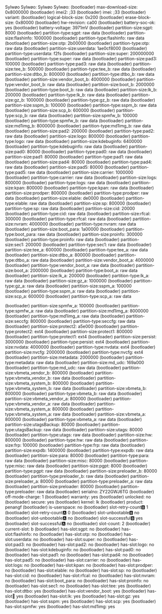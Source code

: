 Sylwøo Sylwøo:
Sylwøo Sylwøo:
(bootloader) max-download-size: 0x8000000
(bootloader) imei2: ;33
(bootloader) imei: ;33
(bootloader) variant:
(bootloader) logical-block-size: 0x200
(bootloader) erase-block-size: 0x80000
(bootloader) hw-revision: ca00
(bootloader) battery-soc-ok: yes
(bootloader) battery-voltage: 3971mV
(bootloader) partition-size:sgpt: 8000
(bootloader) partition-type:sgpt: raw data
(bootloader) partition-size:flashinfo: 1000000
(bootloader) partition-type:flashinfo: raw data
(bootloader) partition-size:otp: 2b00000
(bootloader) partition-type:otp: raw data
(bootloader) partition-size:userdata: 1ae0cf8000
(bootloader) partition-type:userdata: f2fs
(bootloader) partition-size:super: 200000000
(bootloader) partition-type:super: raw data
(bootloader) partition-size:pad3: 100000
(bootloader) partition-type:pad3: raw data
(bootloader) partition-size:tee_b: 500000
(bootloader) partition-type:tee_b: raw data
(bootloader) partition-size:dtbo_b: 800000
(bootloader) partition-type:dtbo_b: raw data
(bootloader) partition-size:vendor_boot_b: 4000000
(bootloader) partition-type:vendor_boot_b: raw data
(bootloader) partition-size:boot_b: 2000000
(bootloader) partition-type:boot_b: raw data
(bootloader) partition-size:lk_b: 200000
(bootloader) partition-type:lk_b: raw data
(bootloader) partition-size:gz_b: 1000000
(bootloader) partition-type:gz_b: raw data
(bootloader) partition-size:sspm_b: 100000
(bootloader) partition-type:sspm_b: raw data
(bootloader) partition-size:scp_b: 600000
(bootloader) partition-type:scp_b: raw data
(bootloader) partition-size:spmfw_b: 100000
(bootloader) partition-type:spmfw_b: raw data
(bootloader) partition-size:md1img_b: 8000000
(bootloader) partition-type:md1img_b: raw data
(bootloader) partition-size:pad2: 200000
(bootloader) partition-type:pad2: raw data
(bootloader) partition-size:logo: 800000
(bootloader) partition-type:logo: raw data
(bootloader) partition-size:kdebuginfo: 6400000
(bootloader) partition-type:kdebuginfo: raw data
(bootloader) partition-size:pad0: 80000
(bootloader) partition-type:pad0: raw data
(bootloader) partition-size:pad1: 80000
(bootloader) partition-type:pad1: raw data
(bootloader) partition-size:pad4: 80000
(bootloader) partition-type:pad4: raw data
(bootloader) partition-size:pad5: 80000
(bootloader) partition-type:pad5: raw data
(bootloader) partition-size:carrier: 1000000
(bootloader) partition-type:carrier: raw data
(bootloader) partition-size:logs: 800000
(bootloader) partition-type:logs: raw data
(bootloader) partition-size:kpan: 800000
(bootloader) partition-type:kpan: raw data
(bootloader) partition-size:prodper: 800000
(bootloader) partition-type:prodper: raw data
(bootloader) partition-size:elable: de0000
(bootloader) partition-type:elable: raw data
(bootloader) partition-size:sp: 800000
(bootloader) partition-type:sp: raw data
(bootloader) partition-size:cid: 20000
(bootloader) partition-type:cid: raw data
(bootloader) partition-size:rfcal: 300000
(bootloader) partition-type:rfcal: raw data
(bootloader) partition-size:nvram: 4000000
(bootloader) partition-type:nvram: raw data
(bootloader) partition-size:boot_para: 1a00000
(bootloader) partition-type:boot_para: raw data
(bootloader) partition-size:proinfo: 300000
(bootloader) partition-type:proinfo: raw data
(bootloader) partition-size:sec1: 200000
(bootloader) partition-type:sec1: raw data
(bootloader) partition-size:tee_a: 600000
(bootloader) partition-type:tee_a: raw data
(bootloader) partition-size:dtbo_a: 800000
(bootloader) partition-type:dtbo_a: raw data
(bootloader) partition-size:vendor_boot_a: 4000000
(bootloader) partition-type:vendor_boot_a: raw data
(bootloader) partition-size:boot_a: 2000000
(bootloader) partition-type:boot_a: raw data
(bootloader) partition-size:lk_a: 200000
(bootloader) partition-type:lk_a: raw data
(bootloader) partition-size:gz_a: 1000000
(bootloader) partition-type:gz_a: raw data
(bootloader) partition-size:sspm_a: 100000
(bootloader) partition-type:sspm_a: raw data
(bootloader) partition-size:scp_a: 600000
(bootloader) partition-type:scp_a: raw data

(bootloader) partition-size:spmfw_a: 100000
(bootloader) partition-type:spmfw_a: raw data
(bootloader) partition-size:md1img_a: 8000000
(bootloader) partition-type:md1img_a: raw data
(bootloader) partition-size:seccfg: 800000
(bootloader) partition-type:seccfg: raw data
(bootloader) partition-size:protect2: a5e000
(bootloader) partition-type:protect2: ext4
(bootloader) partition-size:protect1: 800000
(bootloader) partition-type:protect1: ext4
(bootloader) partition-size:persist: 3000000
(bootloader) partition-type:persist: ext4
(bootloader) partition-size:nvdata: 4000000
(bootloader) partition-type:nvdata: ext4
(bootloader) partition-size:nvcfg: 2000000
(bootloader) partition-type:nvcfg: ext4
(bootloader) partition-size:metadata: 2000000
(bootloader) partition-type:metadata: raw data
(bootloader) partition-size:md_udc: 169a000
(bootloader) partition-type:md_udc: raw data
(bootloader) partition-size:vbmeta_vendor_b: 800000
(bootloader) partition-type:vbmeta_vendor_b: raw data
(bootloader) partition-size:vbmeta_system_b: 800000
(bootloader) partition-type:vbmeta_system_b: raw data
(bootloader) partition-size:vbmeta_b: 800000
(bootloader) partition-type:vbmeta_b: raw data
(bootloader) partition-size:vbmeta_vendor_a: 800000
(bootloader) partition-type:vbmeta_vendor_a: raw data
(bootloader) partition-size:vbmeta_system_a: 800000
(bootloader) partition-type:vbmeta_system_a: raw data
(bootloader) partition-size:vbmeta_a: 800000
(bootloader) partition-type:vbmeta_a: raw data
(bootloader) partition-size:utagsBackup: 80000
(bootloader) partition-type:utagsBackup: raw data
(bootloader) partition-size:utags: 80000
(bootloader) partition-type:utags: raw data
(bootloader) partition-size:hw: 800000
(bootloader) partition-type:hw: raw data
(bootloader) partition-size:frp: 100000
(bootloader) partition-type:frp: raw data
(bootloader) partition-size:expdb: 1400000
(bootloader) partition-type:expdb: raw data
(bootloader) partition-size:para: 80000
(bootloader) partition-type:para: raw data
(bootloader) partition-size:misc: 80000
(bootloader) partition-type:misc: raw data
(bootloader) partition-size:pgpt: 8000
(bootloader) partition-type:pgpt: raw data
(bootloader) partition-size:preloader_b: 80000
(bootloader) partition-type:preloader_b: raw data
(bootloader) partition-size:preloader_a: 80000
(bootloader) partition-type:preloader_a: raw data
(bootloader) partition-size:preloader: 80000
(bootloader) partition-type:preloader: raw data
(bootloader) serialno: ZY22GWJ6TG
(bootloader) off-mode-charge: 1
(bootloader) warranty: yes
(bootloader) unlocked: no
(bootloader) secure: yes
(bootloader) kernel: lk
(bootloader) product: penangf
(bootloader) is-userspace: no
(bootloader) slot-retry-count:b: 1
(bootloader) slot-retry-count:a: 0
(bootloader) slot-unbootable:b: no
(bootloader) slot-unbootable:a: no
(bootloader) slot-successful:b: yes
(bootloader) slot-successful:a: no
(bootloader) slot-count: 2
(bootloader) current-slot: b
(bootloader) has-slot:sgpt: no
(bootloader) has-slot:flashinfo: no
(bootloader) has-slot:otp: no
(bootloader) has-slot:userdata: no
(bootloader) has-slot:super: no
(bootloader) has-slot:pad3: no
(bootloader) has-slot:pad2: no
(bootloader) has-slot:logo: no
(bootloader) has-slot:kdebuginfo: no
(bootloader) has-slot:pad0: no
(bootloader) has-slot:pad1: no
(bootloader) has-slot:pad4: no
(bootloader) has-slot:pad5: no
(bootloader) has-slot:carrier: no
(bootloader) has-slot:logs: no
(bootloader) has-slot:kpan: no
(bootloader) has-slot:prodper: no
(bootloader) has-slot:elable: no
(bootloader) has-slot:sp: no
(bootloader) has-slot:cid: no
(bootloader) has-slot:rfcal: no
(bootloader) has-slot:nvram: no
(bootloader) has-slot:boot_para: no
(bootloader) has-slot:proinfo: no
(bootloader) has-slot:sec1: no
(bootloader) has-slot:tee: yes
(bootloader) has-slot:dtbo: yes
(bootloader) has-slot:vendor_boot: yes
(bootloader) has-slot:boot: yes
(bootloader) has-slot:lk: yes
(bootloader) has-slot:gz: yes
(bootloader) has-slot:sspm: yes
(bootloader) has-slot:scp: yes
(bootloader) has-slot:spmfw: yes
(bootloader) has-slot:md1img: yes
